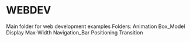 # WEBDEV
Main folder for web development examples
Folders:
Animation
Box_Model
Display
Max-Width
Navigation_Bar
Positioning
Transition
